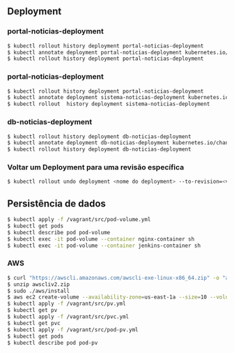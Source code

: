 
## Deployment

### portal-noticias-deployment
```bash
$ kubectl rollout history deployment portal-noticias-deployment
$ kubectl annotate deployment portal-noticias-deployment kubernetes.io/change-cause="Criando portal de notícias na versão 1"
$ kubectl rollout history deployment portal-noticias-deployment
```

### portal-noticias-deployment
```bash
$ kubectl rollout history deployment portal-noticias-deployment
$ kubectl annotate deployment sistema-noticias-deployment kubernetes.io/change-cause="Subindo o sistema na versão 1"
$ kubectl rollout  history deployment sistema-noticias-deployment
```

### db-noticias-deployment
```bash
$ kubectl rollout history deployment db-noticias-deployment
$ kubectl annotate deployment db-noticias-deployment kubernetes.io/change-cause="Subindo o banco na versão 1"
$ kubectl rollout history deployment db-noticias-deployment
```

### Voltar um Deployment para uma revisão específica
```bash
$ kubectl rollout undo deployment <nome do deployment> --to-revision=<versão a ser retornada>
```

## Persistência de dados

```bash
$ kubectl apply -f /vagrant/src/pod-volume.yml
$ kubectl get pods
$ kubectl describe pod pod-volume
$ kubectl exec -it pod-volume --container nginx-container sh
$ kubectl exec -it pod-volume --container jenkins-container sh
```

### AWS
```bash
$ curl "https://awscli.amazonaws.com/awscli-exe-linux-x86_64.zip" -o "awscliv2.zip"
$ unzip awscliv2.zip
$ sudo ./aws/install
$ aws ec2 create-volume --availability-zone=us-east-1a --size=10 --volume-type=gp2
$ kubectl apply -f /vagrant/src/pv.yml
$ kubectl get pv
$ kubectl apply -f /vagrant/src/pvc.yml
$ kubectl get pvc
$ kubectl apply -f /vagrant/src/pod-pv.yml
$ kubectl get pods
$ kubectl describe pod pod-pv
```
